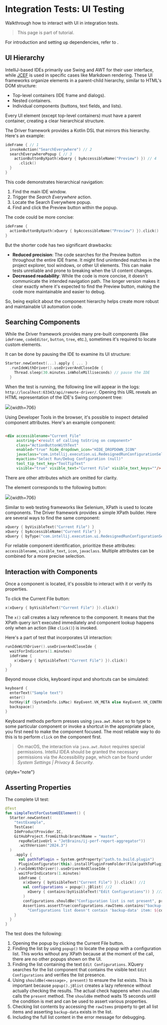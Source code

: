 <!-- Copyright 2000-2025 JetBrains s.r.o. and contributors. Use of this source code is governed by the Apache 2.0 license. -->

# Integration Tests: UI Testing

<primary-label ref="2023.2"/>

<link-summary>Walkthrough how to interact with UI in integration tests.</link-summary>

> This page is part of [](integration_tests.md) tutorial.

For introduction and setting up dependencies, refer to [](integration_tests_intro.md).

## UI Hierarchy

IntelliJ-based IDEs primarily use Swing and AWT for their user interface, while [JCEF](embedded_browser_jcef.md) is used in specific cases like Markdown rendering.
These UI frameworks organize elements in a parent-child hierarchy, similar to HTML's DOM structure:

* Top-level containers (IDE frame and dialogs).
* Nested containers.
* Individual components (buttons, text fields, and lists).

Every UI element (except top-level containers) must have a parent container, creating a clear hierarchical structure.

The Driver framework provides a Kotlin DSL that mirrors this hierarchy.
Here's an example:

```kotlin
ideFrame { // 1
  invokeAction("SearchEverywhere") // 2
  searchEverywherePopup { // 3
    actionButtonByXpath(xQuery { byAccessibleName("Preview") }) // 4
      .click()
  }
}
```

This code demonstrates hierarchical navigation:

1. Find the main IDE window.
2. Trigger the _Search Everywhere_ action.
3. Locate the <control>Search Everywhere</control> popup.
4. Find and click the <control>Preview</control> button within the popup.

The code could be more concise:

```kotlin
ideFrame {
  actionButtonByXpath(xQuery { byAccessibleName("Preview") }).click()
}
```

But the shorter code has two significant drawbacks:

* **Reduced precision**: The code searches for the <control>Preview</control> button throughout the entire IDE frame.
  It might find unintended matches in the project explorer, tool windows, or other UI elements.
  This can make tests unreliable and prone to breaking when the UI content changes.
* **Decreased readability**: While the code is more concise, it doesn't communicate the intended navigation path.
  The longer version makes it clear exactly where it's expected to find the Preview button, making the code more maintainable and easier to debug.

So, being explicit about the component hierarchy helps create more robust and maintainable UI automation code.

## Searching Components

While the Driver framework provides many pre-built components (like `ideFrame`, `codeEditor`, `button`, `tree`, etc.), sometimes it's required to locate custom elements.

It can be done by pausing the IDE to examine its UI structure:

```kotlin
Starter.newContext(...).apply { ... }
  .runIdeWithDriver().useDriverAndCloseIde {
    Thread.sleep(30.minutes.inWholeMilliseconds) // pause the IDE
  }
```

When the test is running, the following line will appear in the logs: `http://localhost:63343/api/remote-driver/`.
Opening this URL reveals an HTML representation of the IDE's Swing component tree:

![](integration_tests_devtools.png){width=706}

Using Developer Tools in the browser, it's possible to inspect detailed component attributes.
Here's an example component:

```html

<div accessiblename="Current File"
     asstring="<result of calling toString on component>"
     class="ActionButtonWithText"
     enabled="true" hide_dropdown_icon="HIDE_DROPDOWN_ICON"
     javaclass="com.intellij.execution.ui.RedesignedRunConfigurationSelector$createCustomComponent$1"
     myaction="Select Run/Debug Configuration (null)"
     tool_tip_text_key="ToolTipText"
     visible="true" visible_text="Current File" visible_text_keys=""/>
```

There are other attributes which are omitted for clarity.

The element corresponds to the following button:

![](integration_tests_ui_sample.png){width=706}

Similar to web testing frameworks like Selenium, XPath is used to locate components.
The Driver framework provides a simple XPath builder.
Here are several ways to find the same component:

```kotlin
xQuery { byVisibleText("Current File") }
xQuery { byAccessibleName("Current File") }
xQuery { byType("com.intellij.execution.ui.RedesignedRunConfigurationSelector\$createCustomComponent$1") }
```

For reliable component identification, prioritize these attributes: `accessiblename`, `visible_text`, `icon`, `javaclass`.
Multiple attributes can be combined for a more precise selection.

## Interaction with Components

Once a component is located, it's possible to interact with it or verify its properties.

To click the <control>Current File</control> button:

```kotlin
x(xQuery { byVisibleText("Current File") }).click()
```

The `x()` call creates a lazy reference to the component.
It means that the XPath query isn't executed immediately and component lookup happens only when an action (like `click()`) is invoked.

Here's a part of test that incorporates UI interaction:

```kotlin
runIdeWithDriver().useDriverAndCloseIde {
  waitForIndicators(1.minutes)
  ideFrame {
    x(xQuery { byVisibleText("Current File") }).click()
  }
}
```

Beyond mouse clicks, keyboard input and shortcuts can be simulated:

```kotlin
keyboard {
  enterText("Sample text")
  enter()
  hotKey(if (SystemInfo.isMac) KeyEvent.VK_META else KeyEvent.VK_CONTROL, KeyEvent.VK_A)
  backspace()
}
```

Keyboard methods perform presses using `java.awt.Robot` so to type to some particular component or invoke a shortcut in the appropriate place, you first need to make the component focused.
The most reliable way to do this is to perform `click` on the component first.

> On macOS, the interaction via `java.awt.Robot` requires special permissions.
> IntelliJ IDEA should be granted the necessary permissions via the Accessibility page, which can be found under _System Settings | Privacy & Security_.
>
{style="note"}

## Asserting Properties

The complete UI test:

```kotlin
@Test
fun simpleTestForCustomUIElement() {
  Starter.newContext(
    "testExample",
    TestCase(
    IdeProductProvider.IC,
    GitHubProject.fromGithub(branchName = "master",
      repoRelativeUrl = "JetBrains/ij-perf-report-aggregator"))
      .withVersion("2024.3")
  )
    .apply {
      val pathToPlugin = System.getProperty("path.to.build.plugin")
      PluginConfigurator(this).installPluginFromFolder(File(pathToPlugin))
    }.runIdeWithDriver().useDriverAndCloseIde {
      waitForIndicators(1.minutes)
      ideFrame {
        x(xQuery { byVisibleText("Current File") }).click() //1
        val configurations = popup().jBlist( //2
          xQuery { contains(byVisibleText("Edit Configurations")) } //3
        )
        configurations.shouldBe("Configuration list is not present", present) //4
        Assertions.assertTrue(configurations.rawItems.contains("backup-data"), //5
          "Configurations list doesn't contain 'backup-data' item: ${configurations.rawItems}") //6
    }
  }
}
```

The test does the following:

1. Opening the popup by clicking the <control>Current File</control> button.
2. Finding the list by using `popup()` to locate the popup with a configuration list.
   This works without any XPath because at the moment of the call, there are no other popups shown on the UI.
3. Finding the list containing the text `Edit Configurations`.
   XQuery searches for the list component that contains the visible text `Edit Configurations` and verifies the list presence.
4. Using `shouldBe(<message>, present)` to ensure the list exists.
   This is important because `popup().jBlist` creates a lazy reference without actually checking the results.
   The actual check happens when `shouldBe` calls the `present` method.
   The `shouldBe` method waits 15 seconds until the condition is met and can be used to assert various properties.
5. Checking list contents by accessing the `rawItems` property to get all list items and asserting `backup-data` exists in the list.
6. Including the full list content in the error message for debugging.

